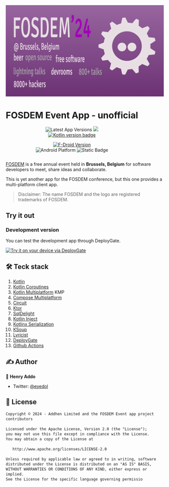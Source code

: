 <picture>
  <source media="(prefers-color-scheme: dark)" srcset="docs/assets/images/cover-dark.png">
  <source media="(prefers-color-scheme: light)" srcset="docs/assets/images/cover-light.png">
  <img alt="app-cover-readme-file" src="docs/assets/images/cover-dark.png">
</picture>


<div style="display: inline-block"  align="center">
	<h1>FOSDEM Event App - unofficial</h1>
	<p>
		<img src="https://img.shields.io/github/v/release/eyedol/fosdem?style=flat" alt="Latest App Versions" />
  		<a href="https://f-droid.org/en/packages/com.addhen.fosdem.android.app">
<img src="https://img.shields.io/f-droid/v/com.addhen.fosdem.android.app?style=flat" />
</a>
<br />
<a href="https://kotlinlang.org">
<img alt="Kotlin version badge" src="https://img.shields.io/badge/dynamic/toml?url=https://raw.githubusercontent.com/eyedol/fosdem/trunk/gradle/libs.versions.toml&query=versions.kotlin&style=flat&logo=kotlin&label=Kotlin" />
</a>

<a href="https://f-droid.org/en/packages/com.addhen.fosdem.android.app/"><img alt="F-Droid Version" src="https://img.shields.io/f-droid/v/com.addhen.fosdem.android.app" />
</a>
<br />
<img alt="Android Platform" src="https://img.shields.io/badge/platform-android-6EDB8D?style=flat">
<img alt="Static Badge" src="https://img.shields.io/badge/platform-desktop-DB413D?style=flat" />

</div>

[FOSDEM](https://fosdem.org/) is a free annual event held in **Brussels, Belgium** for software developers to meet, share ideas and collaborate.

This is yet another app for the FOSDEM conference, but this one provides a multi-platform client app.

> Disclaimer: The name FOSDEM and the logo are registered trademarks of FOSDEM.


## Try it out

### Development version

You can test the development app through DeployGate.

[<img src="https://dply.me/qgph1r/button/large" alt="Try it on your device via DeployGate">](https://dply.me/qgph1r#install)

## 🛠️ Teck stack
1. [Kotlin](https://kotlinlang.org/)
2. [Kotlin Coroutines](https://kotlinlang.org/docs/coroutines-overview.html)
3. [Kotlin Multiplatform](https://kotlinlang.org/docs/multiplatform.html) KMP
4. [Compose Multiplatform](https://www.jetbrains.com/lp/compose-multiplatform/)
5. [Circuit](https://slackhq.github.io/circuit/)
6. [Ktor](https://ktor.io/)
7. [SqlDelight](https://cashapp.github.io/sqldelight/2.0.1/)
8. [Kotlin Inject](https://github.com/evant/kotlin-inject)
9. [Kotlinx Serialization](https://kotlinlang.org/docs/serialization.html)
10. [KSoup](https://github.com/MohamedRejeb/Ksoup)
11. [Lyricist](https://github.com/adrielcafe/lyricist)
12. [DeployGate](https://deploygate.com)
13. [Github Actions](https://docs.github.com/en/actions)

## ✍️ Author

👤 **Henry Addo**

* Twitter: <a href="https://twitter.com/eyedol" target="_blank">@eyedol</a>

## 📝 License

```
Copyright © 2024 - Addhen Limited and the FOSDEM Event app project contributors

Licensed under the Apache License, Version 2.0 (the "License");
you may not use this file except in compliance with the License.
You may obtain a copy of the License at

   http://www.apache.org/licenses/LICENSE-2.0

Unless required by applicable law or agreed to in writing, software
distributed under the License is distributed on an "AS IS" BASIS,
WITHOUT WARRANTIES OR CONDITIONS OF ANY KIND, either express or implied.
See the License for the specific language governing permissio
```